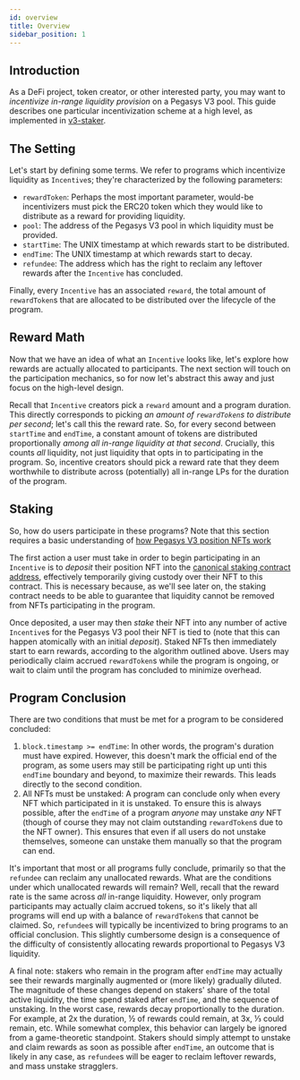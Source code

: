 ```yaml
---
id: overview
title: Overview
sidebar_position: 1
---
```


## Introduction

As a DeFi project, token creator, or other interested party, you may want to _incentivize in-range liquidity provision_ on a Pegasys V3 pool. This guide describes one particular incentivization scheme at a high level, as implemented in [v3-staker](https://github.com/Pegasys-fi/v3-staker).

## The Setting

Let's start by defining some terms. We refer to programs which incentivize liquidity as `Incentive`s; they're characterized by the following parameters:

- `rewardToken`: Perhaps the most important parameter, would-be incentivizers must pick the ERC20 token which they would like to distribute as a reward for providing liquidity.
- `pool`: The address of the Pegasys V3 pool in which liquidity must be provided.
- `startTime`: The UNIX timestamp at which rewards start to be distributed.
- `endTime`: The UNIX timestamp at which rewards start to decay.
- `refundee`: The address which has the right to reclaim any leftover rewards after the `Incentive` has concluded.

Finally, every `Incentive` has an associated `reward`, the total amount of `rewardToken`s that are allocated to be distributed over the lifecycle of the program.

## Reward Math

Now that we have an idea of what an `Incentive` looks like, let's explore how rewards are actually allocated to participants. The next section will touch on the participation mechanics, so for now let's abstract this away and just focus on the high-level design.

Recall that `Incentive` creators pick a `reward` amount and a program duration. This directly corresponds to picking _an amount of `rewardToken`s to distribute per second_; let's call this the reward rate. So, for every second between `startTime` and `endTime`, a constant amount of tokens are distributed proportionally _among all in-range liquidity at that second_. Crucially, this counts _all_ liquidity, not just liquidity that opts in to participating in the program. So, incentive creators should pick a reward rate that they deem worthwhile to distribute across (potentially) all in-range LPs for the duration of the program.

## Staking

So, how do users participate in these programs? Note that this section requires a basic understanding of [how Pegasys V3 position NFTs work](../../reference/periphery/NonfungiblePositionManager)

The first action a user must take in order to begin participating in an `Incentive` is to _deposit_ their position NFT into the [canonical staking contract address](https://github.com/Pegasys-fi/v3-staker#deployments), effectively temporarily giving custody over their NFT to this contract. This is necessary because, as we'll see later on, the staking contract needs to be able to guarantee that liquidity cannot be removed from NFTs participating in the program.

Once deposited, a user may then _stake_ their NFT into any number of active `Incentive`s for the Pegasys V3 pool their NFT is tied to (note that this can happen atomically with an initial _deposit_). Staked NFTs then immediately start to earn rewards, according to the algorithm outlined above. Users may periodically claim accrued `rewardToken`s while the program is ongoing, or wait to claim until the program has concluded to minimize overhead.

## Program Conclusion

There are two conditions that must be met for a program to be considered concluded:

1. `block.timestamp >= endTime`: In other words, the program's duration must have expired. However, this doesn't mark the official end of the program, as some users may still be participating right up unti this `endTime` boundary and beyond, to maximize their rewards. This leads directly to the second condition.
2. All NFTs must be unstaked: A program can conclude only when every NFT which participated in it is unstaked. To ensure this is always possible, after the `endTime` of a program _anyone_ may unstake _any_ NFT (though of course they may not claim outstanding `rewardToken`s due to the NFT owner). This ensures that even if all users do not unstake themselves, someone can unstake them manually so that the program can end.

It's important that most or all programs fully conclude, primarily so that the `refundee` can reclaim any unallocated rewards. What are the conditions under which unallocated rewards will remain? Well, recall that the reward rate is the same across _all_ in-range liquidity. However, only program participants may actually claim accrued tokens, so it's likely that all programs will end up with a balance of `rewardToken`s that cannot be claimed. So, `refundee`s will typically be incentivized to bring programs to an official conclusion. This slightly cumbersome design is a consequence of the difficulty of consistently allocating rewards proportional to Pegasys V3 liquidity.

A final note: stakers who remain in the program after `endTime` may actually see their rewards marginally augmented or (more likely) gradually diluted. The magnitude of these changes depend on stakers' share of the total active liquidity, the time spend staked after `endTime`, and the sequence of unstaking. In the worst case, rewards decay proportionally to the duration. For example, at 2x the duration, ½ of rewards could remain, at 3x, ⅓ could remain, etc. While somewhat complex, this behavior can largely be ignored from a game-theoretic standpoint. Stakers should simply attempt to unstake and claim rewards as soon as possible after `endTime`, an outcome that is likely in any case, as `refundee`s will be eager to reclaim leftover rewards, and mass unstake stragglers.
